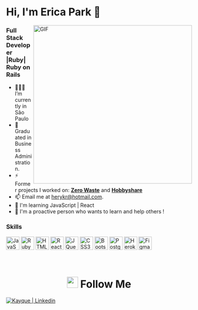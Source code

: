 <h1>Hi, I'm Erica Park 👋</h1>
<img alt="GIF" src="https://media.giphy.com/media/TdjQAgDIkRsYm1HUbt/giphy.gif" width = 430 align="right"/>

### Full Stack Developer |Ruby| Ruby on Rails


* 👨🏽‍💻 I’m currently in São Paulo
* 💼 Graduated in Business Administration.
* ⚡ Former projects I worked on: <a href="https://www.zerowaste.app.br/" target="blank"><strong>Zero Waste</strong></a> and <a href="https://hobbyshare-brunasuzuki.herokuapp.com/" target="blank"><strong>Hobbyshare</strong></a>
* 📫 Email me at [herykr@hotmail.com](herykr@hotmail.com).
* 🌱  I'm learning JavaScript | React
* 🤝  I'm a proactive person who wants to learn and help others !

### Skills

<p align="left">
<a href="https://developer.mozilla.org/en-US/docs/Web/JavaScript" target="_blank" rel="noreferrer"><img src="https://raw.githubusercontent.com/danielcranney/readme-generator/main/public/icons/skills/javascript-colored.svg" width="36" height="36" alt="JavaScript" /></a>
<a href="https://www.ruby-lang.org/en/" target="_blank" rel="noreferrer"><img src="https://raw.githubusercontent.com/danielcranney/readme-generator/main/public/icons/skills/ruby-colored.svg" width="36" height="36" alt="Ruby" /></a>
<a href="https://developer.mozilla.org/en-US/docs/Glossary/HTML5" target="_blank" rel="noreferrer"><img src="https://raw.githubusercontent.com/danielcranney/readme-generator/main/public/icons/skills/html5-colored.svg" width="36" height="36" alt="HTML5" /></a>
<a href="https://reactjs.org/" target="_blank" rel="noreferrer"><img src="https://raw.githubusercontent.com/danielcranney/readme-generator/main/public/icons/skills/react-colored.svg" width="36" height="36" alt="React" /></a>
<a href="https://jquery.com/" target="_blank" rel="noreferrer"><img src="https://raw.githubusercontent.com/danielcranney/readme-generator/main/public/icons/skills/jquery-colored.svg" width="36" height="36" alt="JQuery" /></a>
<a href="https://www.w3.org/TR/CSS/#css" target="_blank" rel="noreferrer"><img src="https://raw.githubusercontent.com/danielcranney/readme-generator/main/public/icons/skills/css3-colored.svg" width="36" height="36" alt="CSS3" /></a>
<a href="https://getbootstrap.com/" target="_blank" rel="noreferrer"><img src="https://raw.githubusercontent.com/danielcranney/readme-generator/main/public/icons/skills/bootstrap-colored.svg" width="36" height="36" alt="Bootstrap" /></a>
<a href="https://www.postgresql.org/" target="_blank" rel="noreferrer"><img src="https://raw.githubusercontent.com/danielcranney/readme-generator/main/public/icons/skills/postgresql-colored.svg" width="36" height="36" alt="PostgreSQL" /></a>
<a href="https://www.heroku.com/" target="_blank" rel="noreferrer"><img src="https://raw.githubusercontent.com/danielcranney/readme-generator/main/public/icons/skills/heroku-colored.svg" width="36" height="36" alt="Heroku" /></a>
<a href="https://www.figma.com/" target="_blank" rel="noreferrer"><img src="https://raw.githubusercontent.com/danielcranney/readme-generator/main/public/icons/skills/figma-colored.svg" width="36" height="36" alt="Figma" /></a>
</p>

<br /> 
<h1 align="center"><img src="https://emojis.slackmojis.com/emojis/images/1531849430/4246/blob-sunglasses.gif?1531849430" width="30"/> Follow Me</h1>
<div align="center" style="display: flex; gap:10px;">
  <a href="https://www.linkedin.com/in/erica-hery-park/">
    <img src="https://img.shields.io/badge/LinkedIn-0077B5?style=for-the-badge&logo=linkedin&logoColor=white" alt="Kayque | Linkedin"/>
  </a>
</div>
